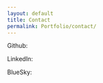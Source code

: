 ```yaml
---
layout: default
title: Contact
permalink: Portfolio/contact/
---
```



Github:

LinkedIn:

BlueSky:
